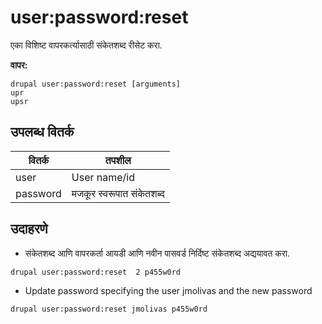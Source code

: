 # user:password:reset
एका विशिष्ट वापरकर्त्यासाठी संकेतशब्द रीसेट करा.

**वापर:**
```
drupal user:password:reset [arguments]
upr
upsr
```

## उपलब्ध वितर्क
वितर्क | तपशील
---------|-------------
user | User name/id
password | मजकूर स्वरूपात संकेतशब्द

## उदाहरणे
* संकेतशब्द आणि वापरकर्ता आयडी आणि नवीन पासवर्ड निर्दिष्ट संकेतशब्द अद्ययावत करा.
```
drupal user:password:reset  2 p455w0rd
```
* Update password specifying the user jmolivas and the new password
```
drupal user:password:reset jmolivas p455w0rd
```
